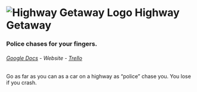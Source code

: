 ![Highway Getaway Logo](http://i.imgur.com/9uBCvVu.png "Logo")
Highway Getaway
==============
### Police chases for your fingers.
###### [Google Docs](https://docs.google.com/document/d/1nEiP9sIu7ioIfUVcKrGSa8BF-9_WfVKEo8lNYHUKk8s) - Website - [Trello](https://trello.com/b/QWH7gCIY/highway-getaway)

Go as far as you can as a car on a highway as “police” chase you.  You lose if you crash.